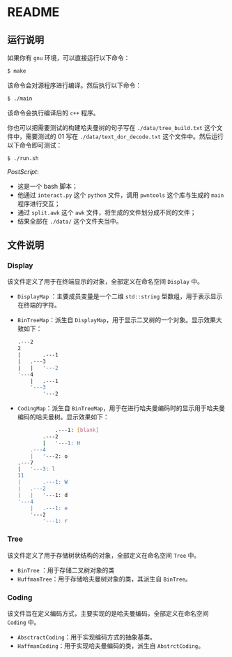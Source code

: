 # README

## 运行说明

如果你有 `gnu` 环境，可以直接运行以下命令：

```bash
$ make
```

该命令会对源程序进行编译。然后执行以下命令：

```bash
$ ./main
```

该命令会执行编译后的 `c++` 程序。


你也可以把需要测试的构建哈夫曼树的句子写在 `./data/tree_build.txt` 这个文件中，需要测试的 01 写在 `./data/text_dor_decode.txt` 这个文件中。然后运行以下命令即可测试：

```bash
$ ./run.sh
```

*PostScript*: 

- 这是一个 bash 脚本；
- 他通过 `interact.py` 这个 `python` 文件，调用 `pwntools` 这个库与生成的 `main` 程序进行交互；
- 通过 `split.awk` 这个 `awk` 文件，将生成的文件划分成不同的文件；
- 结果全部在 `./data/` 这个文件夹当中。

## 文件说明

### Display

该文件定义了用于在终端显示的对象，全部定义在命名空间 `Display` 中。

- `DisplayMap` ：主要成员变量是一个二维 `std::string` 型数组，用于表示显示在终端的字符。

- `BinTreeMap`：派生自 `DisplayMap`，用于显示二叉树的一个对象。显示效果大致如下：

  ```bash
  .---2        
  2            
  |       .---1
  |   .---3    
  |   |   '---2
  '---4        
      |   .---1
      '---3    
          '---2
  ```

- `CodingMap`：派生自 `BinTreeMap`，用于在进行哈夫曼编码时的显示用于哈夫曼编码的哈夫曼树。显示效果如下：

  ```bash
              .---1: [blank]
          .---2    
          |   '---1: H
      .---4        
      |   '---2: o    
  .---7            
  |   '---3: l        
  11                
  |       .---1: W    
  |   .---2        
  |   |   '---1: d    
  '---4            
      |   .---1: e    
      '---2        
          '---1: r
  ```

### Tree

该文件定义了用于存储树状结构的对象，全部定义在命名空间 `Tree` 中。

- `BinTree` ：用于存储二叉树对象的类
- `HuffmanTree`：用于存储哈夫曼树对象的类，其派生自 `BinTree`。

### Coding

该文件旨在定义编码方式，主要实现的是哈夫曼编码，全部定义在命名空间 `Coding` 中。

- `AbsctractCoding`：用于实现编码方式的抽象基类。
- `HaffmanCoding`：用于实现哈夫曼编码的类，派生自 `AbstrctCoding`。
